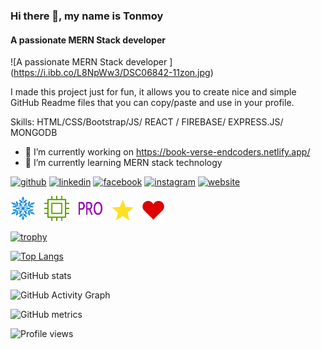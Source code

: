 ### Hi there 👋, my name is Tonmoy
#### A passionate MERN Stack developer 
![A passionate MERN Stack developer ] (https://i.ibb.co/L8NpWw3/DSC06842-11zon.jpg)

I made this project just for fun, it allows you to create nice and simple GitHub Readme files that you can copy/paste and use in your profile.

Skills: HTML/CSS/Bootstrap/JS/ REACT / FIREBASE/ EXPRESS.JS/ MONGODB

- 🔭 I’m currently working on https://book-verse-endcoders.netlify.app/  
- 🌱 I’m currently learning MERN stack technology  


[<img src='https://cdn.jsdelivr.net/npm/simple-icons@3.0.1/icons/github.svg' alt='github' height='40'>](https://github.com/https://github.com/tonutonmoy)  [<img src='https://cdn.jsdelivr.net/npm/simple-icons@3.0.1/icons/linkedin.svg' alt='linkedin' height='40'>](https://www.linkedin.com/in/https://www.linkedin.com/in/showmic-arefin-tonmoy-560503280//)  [<img src='https://cdn.jsdelivr.net/npm/simple-icons@3.0.1/icons/facebook.svg' alt='facebook' height='40'>](https://www.facebook.com/https://www.facebook.com/tonu.tonmoy.3)  [<img src='https://cdn.jsdelivr.net/npm/simple-icons@3.0.1/icons/instagram.svg' alt='instagram' height='40'>](https://www.instagram.com/https://www.instagram.com/show_mik_arefin_tonmoy//)  [<img src='https://cdn.jsdelivr.net/npm/simple-icons@3.0.1/icons/icloud.svg' alt='website' height='40'>](https://my-portfolio-fa955.web.app/)  

<a href='https://archiveprogram.github.com/'><img src='https://raw.githubusercontent.com/acervenky/animated-github-badges/master/assets/acbadge.gif' width='40' height='40'></a> <a href='https://docs.github.com/en/developers'><img src='https://raw.githubusercontent.com/acervenky/animated-github-badges/master/assets/devbadge.gif' width='40' height='40'></a> <a href='https://github.com/pricing'><img src='https://raw.githubusercontent.com/acervenky/animated-github-badges/master/assets/pro.gif' width='40' height='40'></a> <a href='https://stars.github.com/'><img src='https://raw.githubusercontent.com/acervenky/animated-github-badges/master/assets/starbadge.gif' width='35' height='35'></a> <a href='https://docs.github.com/en/github/supporting-the-open-source-community-with-github-sponsors'><img src='https://raw.githubusercontent.com/acervenky/animated-github-badges/master/assets/sponsorbadge.gif' width='35' height='35'></a> 

[![trophy](https://github-profile-trophy.vercel.app/?username=https://github.com/tonutonmoy)](https://github.com/ryo-ma/github-profile-trophy)

[![Top Langs](https://github-readme-stats.vercel.app/api/top-langs/?username=https://github.com/tonutonmoy)](https://github.com/anuraghazra/github-readme-stats)

![GitHub stats](https://github-readme-stats.vercel.app/api?username=https://github.com/tonutonmoy&show_icons=true)  

![GitHub Activity Graph](https://activity-graph.herokuapp.com/graph?username=https://github.com/tonutonmoy)  

![GitHub metrics](https://metrics.lecoq.io/https://github.com/tonutonmoy)  

![Profile views](https://gpvc.arturio.dev/https://github.com/tonutonmoy)  
